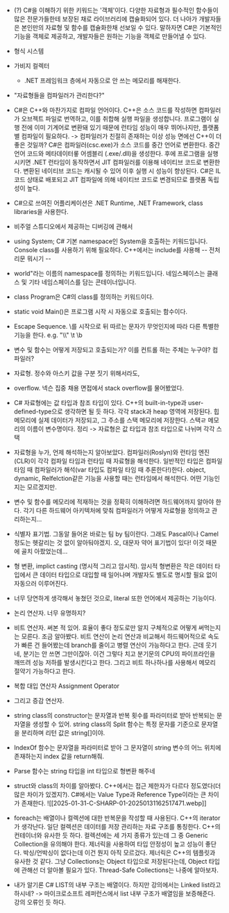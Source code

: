 - (?) C#을 이해하기 위한 키워드는 '객체'이다. 다양한 자료형과 필수적인 함수들이 많은 전문가들한테 보장된 채로 라이브러리에 캡슐화되어 있다. 더 나아가 개발자들은 본인만의 자료형 및 함수를 캡슐화한채 선보일 수 있다. 말하자면 C#은 기본적인 기능을 객체로 제공하고, 개발자들은 원하는 기능을 객체로 만들어낼 수 있다.

- 형식 시스템

- 가비지 컬렉터
	- .NET 프레임워크 층에서 자동으로 안 쓰는 메모리를 해재한다. 

- "자료형들을 컴파일러가 관리한다?" 

- C#은 C++와 마찬가지로 컴파일 언어이다. C++은  소스 코드를 작성하면 컴파일러가 오브젝트 파일로 번역하고, 이를 취합해 실행 파일을 생성합니다. 프로그램이 실행 전에 이미 기계어로 변환돼 있기 때문에 런타임 성능이 매우 뛰어나지만, 플랫폼별 컴파일이 필요하다. -> 컴파일러가 친절히 존재하는 이상 성능 면에선 C++이 더 좋은 것일까?  C#은 컴파일러(csc.exe)가 소스 코드를 중간 언어로 변환한다. 중간 언어 코드와 메타데이터롷 어셈블리 (.exe/.dll)을 생성한다. 후에 프로그램을 실행 시키면 .NET 런타임이 동작하면서 JIT 컴파일러를 이용해 네이티브 코드로 변환한다. 변환된 네이티브 코드는 캐시될 수 있어 이후 실행 시 성능이 향상된다. C#은 IL 코드 상태로 배포되고 JIT 컴파일에 의해 네이티브 코드로 변경되므로 플랫폼 독립성이 높다. 

- C#으로 쓰여진 어플리케이션은 .NET Runtime, .NET Framework, class libraries을 사용한다. 

- 비주얼 스튜디오에서 제공하는 디버깅에 관해서

- using System; C# 기본 namespace인 System을 호출하는 키워드입니다. Console class를 사용하기 위해 필요하다. C++에서는 include를 사용해 -- 전처리문 뭐시기 --

- world"라는 이름의 namespace를 정의하는 키워드입니다. 네임스페이스는 클래스 및 기타 네임스페이스를 담는 콘테이너입니다.

- class Program은 C#의 class를 정의하는 키워드이다.

- static void Main()은 프로그램 시작 시 자동으로 호출되는 함수이다.

- Escape Sequence. \를 시작으로 뒤 따르는 문자가 무엇인지에 따라 다른 특별한 기능을 한다. e.g. "\\\\" \t \b 
- 변수 및 함수는 어떻게 저장되고 호출되는가? 이를 컨트롤 하는 주체는 누구야? 컴파일러? 

- 자료형. 정수와 아스키 값을 구분 짓기 위해서라도,

- overflow. 넥슨 집중 채용 면접에서 stack overflow를 물어봤었다.

- C# 자료형에는 값 타입과 참조 타입이 있다. C++의 built-in-type과 user-defined-type으로 생각하면 될 듯 하다. 각각 stack과 heap 영역에 저장된다. 힙 메모리에 실제 데이터가 저장되고, 그 주소를 스택 메모리에 저장한다. 스택ㄹ 메모리의 이름이 변수명이다. 정리 -> 자료형은 값 타입과 참조 타입으로 나뉘며 각각 스택 

- 자료형을 누가, 언제 해석하는지 알아보았다. 컴파일러(Roslyn)와 런타임 엔진(CLR)이 각각 컴파일 타임과 런타임 때 자료형을 해석한다. 일반적인 타입은 컴파일 타임 때 컴파일러가 해석(var 타입도 컴파일 타임 때 추론한다!)한다. object, dynamic, Relfelction같은 기능을 사용할 때는 런타임에서 해석한다. 어떤 기능인지는 모르겠지만.

- 변수 및 함수를 메모리에 적재하는 것을 정확히 이해하려면 하드웨어까지 알아야 한다. 각기 다른 하드웨어 아키텍처에 맞춰 컴파일러가 어떻게 자료형을 정의하고 관리하는지...

- 식별자 표기법. 그동알 들어온 바로는 팀 by 팀이란다. 그래도 Pascal이나 Camel정도는 헷갈리는 것 없이 알아둬야겠지. 오, 대문자 약어 표기법이 있다! 이것 때문에 골치 아팠었는데...

- 형 변환, implict casting (명시적 그리고 암시적). 암시적 형변환은 작은 데이터 타입에서 큰 데이터 타입으로 대입할 때 일어나며 개발자도 별도로 명시할 필요 없이 자동으러 이루어진다.

- 너무 당연하게 생각해서 놓쳤던 것으로, literal 또한 언어에서 제공하는 기능이다.

- 논리 연산자. 너무 유명하지?

- 비트 연산자. 써본 적 있어. 효율이 좋다 정도로만 알지 구체적으로 어떻게 써먹는지는 모른다. 조금 알아봤다. 비트 연산이 논리 연산과 비교해서 하드웨어적으로 속도가 빠른 건 들어봤는데 branch를 줄이고 병렬 연산이 가능하다고 한다. 근데 웃기네, 분기는 안 쓰면 그만이잖아. 이건 그렇다 치고 분기문의 CPU의 파이프라인을 깨뜨려 성능 저하를 발생시킨다고 한다. 그리고 비트 하나하나를 사용해서 메모리 절약기 가능하다고 한다.

- 복합 대입 연산자 Assignment Operator

- 그리고 증감 연산자.

- string class의 constructor는 문자열과 반복 횟수를 파라미터로 받아 반복되는 문자열을 생성할 수 있어. string class의 Split 함수는 특정 문자를 기준으로 문자열을 분리하며 리턴 값은 string[]이야.

- IndexOf 함수는 문자열을 파라미터로 받아 그 문자열이 string 변수의 어느 위치에 존재하는지 index 값을 return해줘. 

- Parse 함수는 string 타입을 int 타입으로 형변환 해주네

- struct와 class의 차이를 알아봤다. C++에서는 접근 제한자가 다르다 정도였다(더 많은 차이가 있겠지?). C#에서는 Value Type과 Reference Type이라는 큰 차이가 존재한다. ![[2025-01-31-C-SHARP-01-20250131162517471.webp]]


- foreach는 배열이나 컬렉션에 대한 반복문을 작성할 때 사용된다. C++의 iterator가 생각난다. 일단 컬렉션은 데이터를 저장 관리하는 자료 구조를 통칭한다. C++의 컨테이너와 유사한 듯 하다. 컬렉션에는 세 가지 종류가 있는데 그 중 Generic Collection을 유의해야 한다. 제너릭을 사용하여 타입 안정성이 높고 성능이 좋단다. 박싱/언박싱이 없다는데 이건 뭔지 아직 모르겄다. 제너릭은 C++의 템플릿과 유사한 것 같다. 그냥 Collections는 Object 타입으로 저장된다는데, Object 타입에 관해선 더 알아볼 필요가 있다. Thread-Safe Collections는 나중에 알아보자.

- 내가 알기론 C# LIST의 내부 구조는 배열이다. 하지만 강의에서는 Linked list라고 하시네? -> 마이크로소프트 레퍼런스에서 list 내부 구조가 배열임을 보증해준다. 강의 오류인 듯 하다.